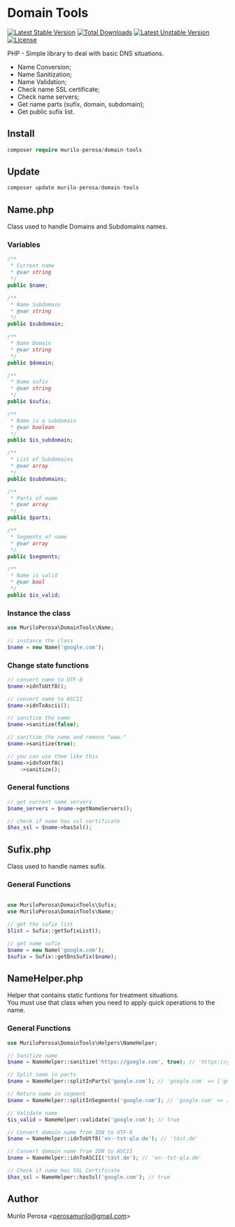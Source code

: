 # Domain Tools

[![Latest Stable Version](https://poser.pugx.org/murilo-perosa/domain-tools/v)](//packagist.org/packages/murilo-perosa/domain-tools) [![Total Downloads](https://poser.pugx.org/murilo-perosa/domain-tools/downloads)](//packagist.org/packages/murilo-perosa/domain-tools) [![Latest Unstable Version](https://poser.pugx.org/murilo-perosa/domain-tools/v/unstable)](//packagist.org/packages/murilo-perosa/domain-tools) [![License](https://poser.pugx.org/murilo-perosa/domain-tools/license)](//packagist.org/packages/murilo-perosa/domain-tools)


PHP - Simple library to deal with basic DNS situations.

- Name Conversion;
- Name Sanitization;
- Name Validation;
- Check name SSL certificate;
- Check name servers;
- Get name parts (sufix, domain, subdomain);
- Get public sufix list.
## Install
```php
composer require murilo-perosa/domain-tools
```

## Update

```php
composer update murilo-perosa/domain-tools
```

## Name.php

Class used to handle Domains and Subdomains names.


### Variables

```php
/**
 * Current name
 * @var string
 */
public $name;

/**
 * Name Subdomain
 * @var string
 */
public $subdomain;

/**
 * Name Domain
 * @var string
 */
public $domain;

/**
 * Name sufix
 * @var string
 */
public $sufix;

/**
 * Name is a subdomain
 * @var boolean
 */
public $is_subdomain;

/**
 * List of Subdomains
 * @var array
 */
public $subdomains;

/**
 * Parts of name 
 * @var array
 */
public $parts;

/**
 * Segments of name 
 * @var array
 */
public $segments;

/**
 * Name is valid 
 * @var bool
 */
public $is_valid;
```

### Instance the class

```php
use MuriloPerosa\DomainTools\Name;
 
// instance the class
$name = new Name('google.com');
```

### Change state functions

```php
// convert name to UTF-8
$name->idnToUtf8();

// convert name to ASCII
$name->idnToAscii();

// sanitize the name
$name->sanitize(false);

// sanitize the name and remove "www."
$name->sanitize(true);

// you can use them like this
$name->idnToUtf8()
    ->sanitize();
```

### General functions

```php
// get current name servers
$name_servers = $name->getNameServers();

// check if name has ssl certificate
$has_ssl = $name->hasSsl();
```

## Sufix.php

Class used to handle names sufix. 

### General Functions

```php

use MuriloPerosa\DomainTools\Sufix;
use MuriloPerosa\DomainTools\Name;

// get the sufix list
$list = Sufix::getSufixList();

// get name sufix
$name = new Name('google.com');
$sufix = Sufix::getDnsSufix($name);
```

## NameHelper.php

Helper that contains static funtions for treatment situations. <br/>
You must use that class when you need to apply quick operations to the name.  

### General Functions
```php
use MuriloPerosa\DomainTools\Helpers\NameHelper;

// Sanitize name
$name = NameHelper::sanitize('https://google.com', true); // 'https://google.com' => 'google.com'

// Split name in parts
$name = NameHelper::splitInParts('google.com'); // 'google.com' => ['google', 'com']

// Return name in segment
$name = NameHelper::splitInSegments('google.com'); // 'google.com' => ['com', 'google.com']

// Validate name
$is_valid = NameHelper::validate('google.com'); // true

// Convert domain name from IDN to UTF-8
$name = NameHelper::idnToUtf8('xn--tst-qla.de'); // 'täst.de'

// Convert domain name from IDN to ASCII
$name = NameHelper::idnToASCII('täst.de'); // 'xn--tst-qla.de'

// Check if name has SSL Certificate
$has_ssl = NameHelper::hasSsl('google.com'); // true

```

## Author
Murilo Perosa  <<perosamurilo@gmail.com>><br/>
